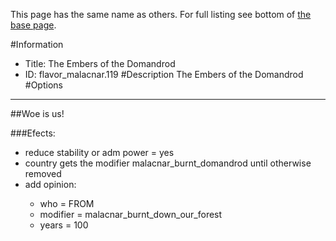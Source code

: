 This page has the same name as others. For full listing see bottom of [the base page](the_embers_of_the_domandrod.md).

#Information
 - Title: The Embers of the Domandrod
 - ID: flavor_malacnar.119
#Description
The Embers of the Domandrod
#Options

___
##Woe is us!

###Efects:<ul><li>reduce stability or adm power = yes</li><li>country gets the modifier malacnar_burnt_domandrod until otherwise removed</li><li>add opinion:</li><ul><li>who = FROM</li><li>modifier = malacnar_burnt_down_our_forest</li><li>years = 100</li></ul></ul>
